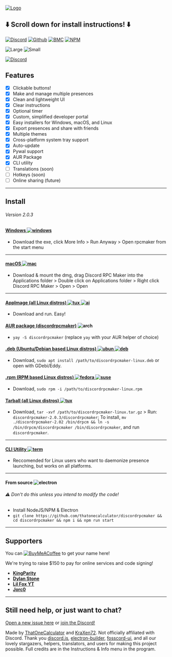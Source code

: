 <link rel="shortcut icon" type="image/x-icon" href="favicon.ico"/>
 <link rel="stylesheet" href="style.css">
<meta name="theme-color" content="#7289DA"/>
<meta property="og:image" content="https://media.discordapp.net/attachments/826548881923768329/838907255210246144/1620081316900.png"/>
<meta property="twitter:image" content="https://cdn.discordapp.com/attachments/733857078388457502/810788933947621376/emote.png"/>

[![Logo](https://cdn.discordapp.com/attachments/802218008574820393/803422081105526804/image3.png)](https://drpcm.t1c.dev/)
## ⬇️ Scroll down for install instructions! ⬇️

[![Discord](https://discordapp.com/api/guilds/716364441658327120/embed.png?style=shield)](https://discord.gg/Z7UZPR3bbW)
[![Github](https://img.shields.io/badge/star_it_on-github-black?style=shield&logo=github)](https://github.com/thatonecalculator/discordrpcmaker)
[![BMC](https://img.shields.io/badge/buy_me_a-coffee-FFDD00?style=shield&logo=paypal)](https://buymeacoffee.com/that1calculator)
[![NPM](https://img.shields.io/badge/on-npm-CF1212.svg?style=flat&logo=npm)](https://www.npmjs.com/discordrpcmaker)

![Large](https://media.discordapp.net/attachments/810799100940255260/838485035506073630/unknown.png)
![Small](https://media.discordapp.net/attachments/810799100940255260/838485901520797776/unknown.png)

[![Discord](https://discordapp.com/api/guilds/716364441658327120/embed.png?style=banner2)](https://discord.gg/Z7UZPR3bbW)

## Features

- [x] Clickable buttons!
- [x] Make and manage multiple presences
- [x] Clean and lightweight UI
- [x] Clear instructions
- [x] Optional timer
- [x] Custom, simplified developer portal
- [x] Easy installers for Windows, macOS, and Linux
- [x] Export presences and share with friends
- [x] Multiple themes
- [x] Cross-platform system tray support
- [x] Auto-update
- [x] Pywal support
- [x] AUR Package
- [x] CLI utility
- [ ] Translations (soon)
- [ ] Hotkeys (soon)
- [ ] Online sharing (future)

---

## Install
###### Version 2.0.3

#### [Windows ![windows](https://media.discordapp.net/attachments/810799100940255260/838488668816932965/ezgif-6-ac9683508192.png)](https://github.com/ThatOneCalculator/DiscordRPCMaker/releases/download/v2.0.3/discordrpcmaker-windows.exe)

- Download the exe, click More Info > Run Anyway > Open rpcmaker from the start menu

---

#### [macOS ![mac](https://media.discordapp.net/attachments/810799100940255260/838489488505307176/ezgif-6-cea52c6e0dcc.png)](https://github.com/ThatOneCalculator/DiscordRPCMaker/releases/download/v2.0.3/discordrpcmaker-macos.dmg)

- Download & mount the dmg, drag Discord RPC Maker into the Applications folder > Double click on Applications folder > Right click Discord RPC Maker > Open > Open

---

#### [AppImage (all Linux distros) ![tux](https://media.discordapp.net/attachments/810799100940255260/838491112863039558/ezgif-6-17b58fff7c7c.png) ![ai](https://media.discordapp.net/attachments/810799100940255260/838490721232355398/ezgif-6-35f6005300eb.png)](https://github.com/ThatOneCalculator/DiscordRPCMaker/releases/download/v2.0.3/discordrpcmaker-linux.appimage)

- Download and run. Easy!

#### [AUR package (discordrpcmaker)](https://aur.archlinux.org/packages/discordrpcmaker/) ![arch](https://media.discordapp.net/attachments/810799100940255260/838491685892784178/ezgif-6-fd025aa8c722.png)

- `yay -S discordrpcmaker` (replace `yay` with your AUR helper of choice)

#### [.deb (Ubuntu/Debian based Linux distros) ![ubun](https://media.discordapp.net/attachments/810799100940255260/838490150610796544/ezgif-6-0bcaf2484f82.png) ![deb](https://media.discordapp.net/attachments/810799100940255260/838489897975021609/ezgif-6-6c941861dbcc.png)](https://github.com/ThatOneCalculator/DiscordRPCMaker/releases/download/v2.0.3/discordrpcmaker-linux.deb)

- Download, `sudo apt install /path/to/discordrpcmaker-linux.deb` or open with GDebi/Eddy.

#### [.rpm (RPM based Linux distros) ![fedora](https://media.discordapp.net/attachments/810799100940255260/838492071698104320/ezgif-6-e99994d2403a.png) ![suse](https://media.discordapp.net/attachments/810799100940255260/838492513152270377/ezgif-6-179f42e57f24.png)](https://github.com/ThatOneCalculator/DiscordRPCMaker/releases/download/v2.0.3/discordrpcmaker-linux.rpm)

- Download, `sudo rpm -i /path/to/discordrpcmaker-linux.rpm`

#### [Tarball (all Linux distros) ![tux](https://media.discordapp.net/attachments/810799100940255260/838491112863039558/ezgif-6-17b58fff7c7c.png)](https://github.com/ThatOneCalculator/DiscordRPCMaker/releases/download/v2.0.3/discordrpcmaker-linux.tar.gz)

- Download, `tar -xvf /path/to/discordrpcmaker-linux.tar.gz` > Run: `discordrpcmaker-2.0.3/discordrpcmaker`; To install, `mv ./discordrpcmaker-2.02 /bin/drpcm && ln -s /bin/drpcm/discordrpcmaker /bin/discordrpcmaker`, and run `discordrpcmaker`.

---

#### [CLI Utility ![term](https://media.discordapp.net/attachments/810799100940255260/838607193833078794/ezgif-3-ff3d230cb6db.png)](https://github.com/ThatOneCalculator/DiscordRPCMaker-CLI)
- Reccomended for Linux users who want to daemonize presence launching, but works on all platforms.

---

#### From source ![electron](https://media.discordapp.net/attachments/810799100940255260/838533828384391208/ezgif-2-828b221b651a.png)
###### ⚠ Don't do this unless you intend to modify the code!
- Install NodeJS/NPM & Electron
- `git clone https://github.com/thatonecalculator/discordrpcmaker && cd discordrpcmaker && npm i && npm run start`

---

## Supporters
You can [![BuyMeACoffee](https://img.shields.io/badge/buy_me_a-coffee-FFDD00?style=shield&logo=paypal)](https://buymeacoffee.com/that1calculator) to get your name here!

We're trying to raise $150 to pay for online services and code signing!

- [**KingParity**](https://twitter.com/KingParity) 
- [**Dylan Stone**](https://twitter.com/notDylanstone)
- [**Lil Fox YT**](https://twitter.com/TMBF_YT)
- [**Jorc0**](https://twitter.com/Jorcus334)

---

## Still need help, or just want to chat?
[Open a new issue here](https://github.com/ThatOneCalculator/DiscordRPCMaker/issues) or [join the Discord!](https://discord.gg/Z7UZPR3bbW)

Made by [ThatOneCalculator](https://t1c.dev) and [KraXen72](https://github.com/kraxen72). Not officially affiliated with Discord. Thank you [discord.js](https://github.com/discordjs/rpc/), [electron-builder](https://electron.build), [fosscord-ui](https://github.com/fosscord/fosscord-ui), and all our lovely stargazers, helpers, translators, and users for making this project possible. Full credits are in the Instructions & Info menu in the program.
